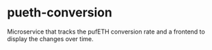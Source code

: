 # pueth-conversion
Microservice that tracks the pufETH conversion rate and a frontend to display the changes over time.
